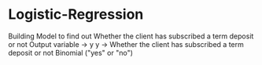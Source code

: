# Logistic-Regression
Building Model to find out Whether the client has subscribed a term deposit or not
Output variable -> y
y -> Whether the client has subscribed a term deposit or not 
Binomial ("yes" or "no")
